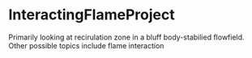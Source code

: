 # InteractingFlameProject

Primarily looking at recirulation zone in a bluff body-stabilied flowfield. Other possible topics include flame interaction
